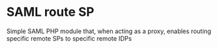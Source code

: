 # SAML route SP

Simple SAML PHP module that, when acting as a proxy, enables routing specific remote SPs to specific remote IDPs
